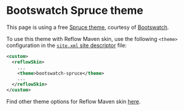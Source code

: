 # Bootswatch Spruce theme

This page is using a free [Spruce theme][bootswatch-theme], courtesy of
[Bootswatch][bootswatch].

To use this theme with Reflow Maven skin, use the following `<theme>` configuration
in the [`site.xml` site descriptor][site-xml] file:
  
```xml
<custom>
  <reflowSkin>
    ...
    <theme>bootswatch-spruce</theme>
    ...
  </reflowSkin>
</custom>
```

Find other theme options for Reflow Maven skin [here][reflow-themes].

[bootswatch-theme]: https://bootswatch.com/spruce/
[bootswatch]: https://bootswatch.com
[site-xml]: https://maven.apache.org/doxia/doxia-sitetools/doxia-decoration-model/decoration.html
[reflow-themes]: ../config.html#Themes
